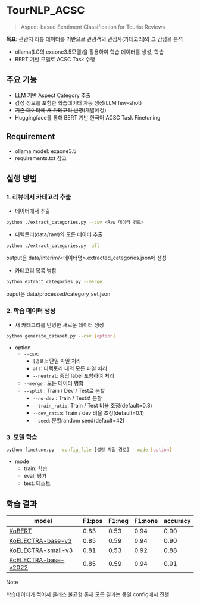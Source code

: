 # TourNLP_ACSC
> Aspect-based Sentiment Classification for Tourist Reviews

**목표**: 관광지 리뷰 데이터를 기반으로 관광객의 관심사(카테고리)와 그 감성을 분석


- ollama(LG의 exaone3.5모델)을 활용하여 학습 데이터를 생성, 학습 
- BERT 기반 모델로 ACSC Task 수행

## 주요 기능
- LLM 기반 Aspect Category 추출
- 감성 정보를 포함한 학습데이터 자동 생성(LLM few-shot)
- ~~기존 데이터에 새 카테고리 반영~~(개발예정)
- Huggingface를 통해 BERT 기반 한국어 ACSC Task Finetuning

## Requirement
- ollama model: exaone3.5
- requirements.txt 참고

## 실행 방법

### 1. 리뷰에서 카테고리 추출
- 데이터에서 추출
``` bash
python ./extract_categories.py --csv <Raw 데이터 경로>
```

- 디렉토리(data/raw)의 모든 데이터 추출
``` bash
python ./extract_categories.py -all
```
output은 data/interim/<데이터명>.extracted_categories.json에 생성
- 카테고리 목록 병합
```bash
python extract_categories.py --merge
```
ouput은 data/processed/category_set.json

### 2. 학습 데이터 생성
- 새 카테고리를 반영한 새로운 데이터 생성
```bash
python generate_dataset.py --csv [option]
```
- option
    - `--csv`:
        - `[경로]`: 단일 파일 처리
        - `all`: 디렉토리 내의 모든 파일 처리
        - `--neutral`: 중립 label 포함하여 처리
    - `--merge` : 모든 데이터 병합
    - `--split` : Train / Dev / Test로 분할
        - `--no-dev` : Train / Test로 분할
        - `--train_ratio`: Train / Test 비율 조정(default=0.8)
        - `--dev_ratio`: Train / dev 비율 조정(default=0.1)
        - `--seed`: 분할random seed(default=42)
### 3. 모델 학습 
```bash
python finetune.py --config_file [설정 파일 경로] --mode [option]
```
- mode
    - train: 학습
    - eval: 평가
    - test: 테스트

## 학습 결과
|model|F1:pos|F1:neg|F1:none|accuracy|
|--|--|--|--|--|
|[KoBERT](https://github.com/SKTBrain/KoBERT)|0.83|0.53|0.94|0.90|
|[KoELECTRA-base-v3](https://github.com/monologg/KoELECTRA)|0.85|0.59|0.94|0.90|
|[KoELECTRA-small-v3](https://github.com/monologg/KoELECTRA)|0.81|0.53|0.92|0.88|
|[KcELECTRA-base-v2022](https://github.com/Beomi/KcELECTRA)|0.85|0.59|0.94|0.91|

> [!NOTE]
> 학습데이터가 적어서 클래스 불균형 존재
> 모든 결과는 동일 config에서 진행